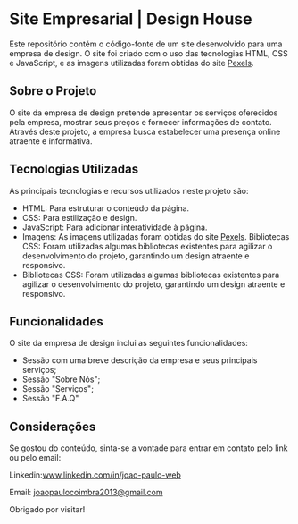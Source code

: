 # Site Empresarial | Design House
Este repositório contém o código-fonte de um site desenvolvido para uma empresa de design. O site foi criado com o uso das tecnologias HTML, CSS e JavaScript, e as imagens utilizadas foram obtidas do site [Pexels](https://www.pexels.com/).

## Sobre o Projeto
O site da empresa de design pretende apresentar os serviços oferecidos pela empresa, mostrar seus preços e fornecer informações de contato. Através deste projeto, a empresa busca estabelecer uma presença online atraente e informativa.

## Tecnologias Utilizadas
As principais tecnologias e recursos utilizados neste projeto são:

- HTML: Para estruturar o conteúdo da página.
- CSS: Para estilização e design.
- JavaScript: Para adicionar interatividade à página.
- Imagens: As imagens utilizadas foram obtidas do site [Pexels](https://www.pexels.com/pt-br/).
  Bibliotecas CSS: Foram utilizadas algumas bibliotecas existentes para agilizar o desenvolvimento do projeto, garantindo um design atraente e responsivo.
- Bibliotecas CSS: Foram utilizadas algumas bibliotecas existentes para agilizar o desenvolvimento do projeto, garantindo um design atraente e responsivo.

## Funcionalidades
O site da empresa de design inclui as seguintes funcionalidades:

- Sessão com uma breve descrição da empresa e seus principais serviços;
- Sessão "Sobre Nós";
- Sessão "Serviços";
- Sessão "F.A.Q"

## Considerações

Se gostou do conteúdo, sinta-se a vontade para entrar em contato pelo link ou pelo email:

Linkedin:www.linkedin.com/in/joao-paulo-web

Email: [joaopaulocoimbra2013@gmail.com](mailto:joaopaulocoimbra2013@gmail.com)

Obrigado por visitar!